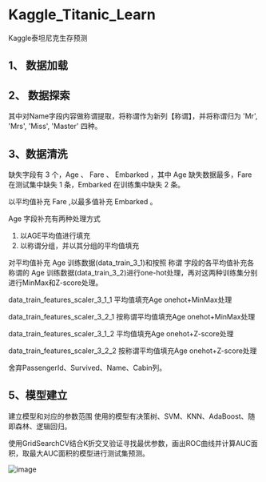 # Kaggle_Titanic_Learn
Kaggle泰坦尼克生存预测

## 1、 数据加载

## 2、 数据探索
其中对Name字段内容做称谓提取，将称谓作为新列【称谓】，并将称谓归为 'Mr', 'Mrs', 'Miss', 'Master' 四种。

## 3、数据清洗

缺失字段有 3 个，Age 、 Fare 、 Embarked ，其中 Age 缺失数据最多，Fare 在测试集中缺失 1 条，Embarked 在训练集中缺失 2 条。

以平均值补充 Fare ,以最多值补充 Embarked 。

Age 字段补充有两种处理方式
1. 以AGE平均值进行填充
2. 以称谓分组，并以其分组的平均值填充

对平均值补充 Age 训练数据(data_train_3_1)和按照 称谓 字段的各平均值补充各称谓的 Age 训练数据(data_train_3_2)进行one-hot处理，再对这两种训练集分别进行MinMax和Z-score处理。

data_train_features_scaler_3_1_1 平均值填充Age onehot+MinMax处理

data_train_features_scaler_3_2_1 按称谓平均值填充Age onehot+MinMax处理

data_train_features_scaler_3_1_2 平均值填充Age onehot+Z-score处理

data_train_features_scaler_3_2_2 按称谓平均值填充Age onehot+Z-score处理

舍弃PassengerId、Survived、Name、Cabin列。

## 5、模型建立

建立模型和对应的参数范围
使用的模型有决策树、SVM、KNN、AdaBoost、随即森林、逻辑回归。

使用GridSearchCV结合K折交叉验证寻找最优参数，画出ROC曲线并计算AUC面积，取最大AUC面积的模型进行测试集预测。

![image](https://github.com/xiaocai3587/Kaggle_Titanic_Learn/assets/37061368/8a8aff5c-6415-471d-a306-1dc0bd924ffb)
